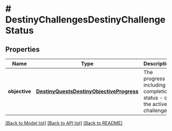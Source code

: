 # # DestinyChallengesDestinyChallengeStatus

## Properties

Name | Type | Description | Notes
------------ | ------------- | ------------- | -------------
**objective** | [**DestinyQuestsDestinyObjectiveProgress**](DestinyQuestsDestinyObjectiveProgress.md) | The progress - including completion status - of the active challenge. | [optional]

[[Back to Model list]](../../README.md#models) [[Back to API list]](../../README.md#endpoints) [[Back to README]](../../README.md)
